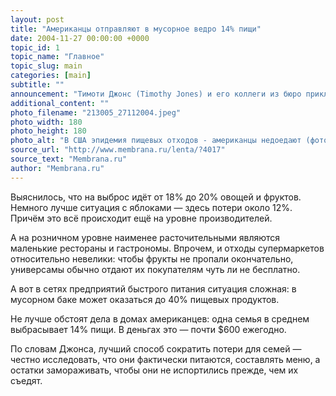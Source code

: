```yaml
---
layout: post
title: "Американцы отправляют в мусорное ведро 14% пищи"
date: 2004-11-27 00:00:00 +0000
topic_id: 1
topic_name: "Главное"
topic_slug: main
categories: [main]
subtitle: ""
announcement: "Тимоти Джонс (Timothy Jones) и его коллеги из бюро прикладных антропологических исследований университета Аризоны (BARA) провели 8-летнее исследование и обнаружили, что американцы выбрасывают в виде пищевых продуктов, по меньшей мере, $75 миллиардов в год."
additional_content: ""
photo_filename: "213005_27112004.jpeg"
photo_width: 180
photo_height: 180
photo_alt: "В США эпидемия пищевых отходов - американцы недоедают (фото с сайта dsc.discovery.com)"
source_url: "http://www.membrana.ru/lenta/?4017"
source_text: "Membrana.ru"
author: "Membrana.ru"
---
```

Выяснилось, что на выброс идёт от 18% до 20% овощей и фруктов. Немного лучше ситуация с яблоками — здесь потери около 12%. Причём это всё происходит ещё на уровне производителей.

А на розничном уровне наименее расточительными являются маленькие рестораны и гастрономы. Впрочем, и отходы супермаркетов относительно невелики: чтобы фрукты не пропали окончательно, универсамы обычно отдают их покупателям чуть ли не бесплатно.

А вот в сетях предприятий быстрого питания ситуация сложная: в мусорном баке может оказаться до 40% пищевых продуктов.

Не лучше обстоят дела в домах американцев: одна семья в среднем выбрасывает 14% пищи. В деньгах это — почти $600 ежегодно.

По словам Джонса, лучший способ сократить потери для семей — честно исследовать, что они фактически питаются, составлять меню, а остатки замораживать, чтобы они не испортились прежде, чем их съедят.
